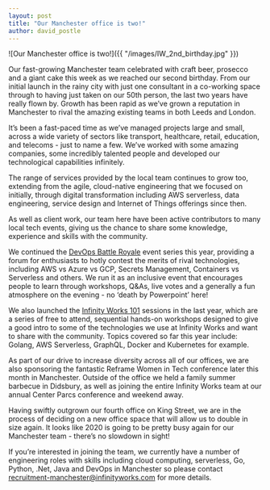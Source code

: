 ```yaml
---
layout: post
title: "Our Manchester office is two!"
author: david_postle
---
```


![Our Manchester office is two!]({{ "/images/IW_2nd_birthday.jpg" }})

Our fast-growing Manchester team celebrated with craft beer, prosecco and a giant cake this week as we reached our second birthday. From our initial launch in the rainy city with just one consultant in a co-working space through to having just taken on our 50th person, the last two years have really flown by. Growth has been rapid as we’ve grown a reputation in Manchester to rival the amazing existing teams in both Leeds and London.

It’s been a fast-paced time as we’ve managed projects large and small, across a wide variety of sectors like transport, healthcare, retail, education, and telecoms - just to name a few. We’ve worked with some amazing companies, some incredibly talented people and developed our technological capabilities infinitely.

The range of services provided by the local team continues to grow too, extending from the agile, cloud-native engineering that we focused on initially, through digital transformation including AWS serverless, data engineering, service design and Internet of Things offerings since then.

As well as client work, our team here have been active contributors to many local tech events, giving us the chance to share some knowledge, experience and skills with the community.

We continued the [DevOps Battle Royale](https://www.meetup.com/The-DevOps-Battle-Royale/) event series this year, providing a forum for enthusiasts to hotly contest the merits of rival technologies, including AWS vs Azure vs GCP, Secrets Management, Containers vs Serverless and others. We run it as an inclusive event that encourages people to learn through workshops, Q&As, live votes and a generally a fun atmosphere on the evening - no ‘death by Powerpoint’ here!

We also launched the [Infinity Works 101](https://www.meetup.com/Infinity-Works-101-Sessions/events/265087468/) sessions in the last year, which are a series of free to attend, sequential hands-on workshops designed to give a good intro to some of the technologies we use at Infinity Works and want to share with the community. Topics covered so far this year include: Golang, AWS Serverless, GraphQL, Docker and Kubernetes for example.

As part of our drive to increase diversity across all of our offices, we are also sponsoring the fantastic Reframe Women in Tech conference later this month in Manchester. Outside of the office we held a family summer barbecue in Didsbury, as well as joining the entire Infinity Works team at our annual Center Parcs conference and weekend away.

Having swiftly outgrown our fourth office on King Street, we are in the process of deciding on a new office space that will allow us to double in size again. It looks like 2020 is going to be pretty busy again for our Manchester team - there’s no slowdown in sight!

If you’re interested in joining the team, we currently have a number of engineering roles with skills including cloud computing, serverless, Go, Python, .Net, Java and DevOps in Manchester so please contact [recruitment-manchester@infinityworks.com](mailto:recruitment-manchester@infinityworks.com) for more details.
